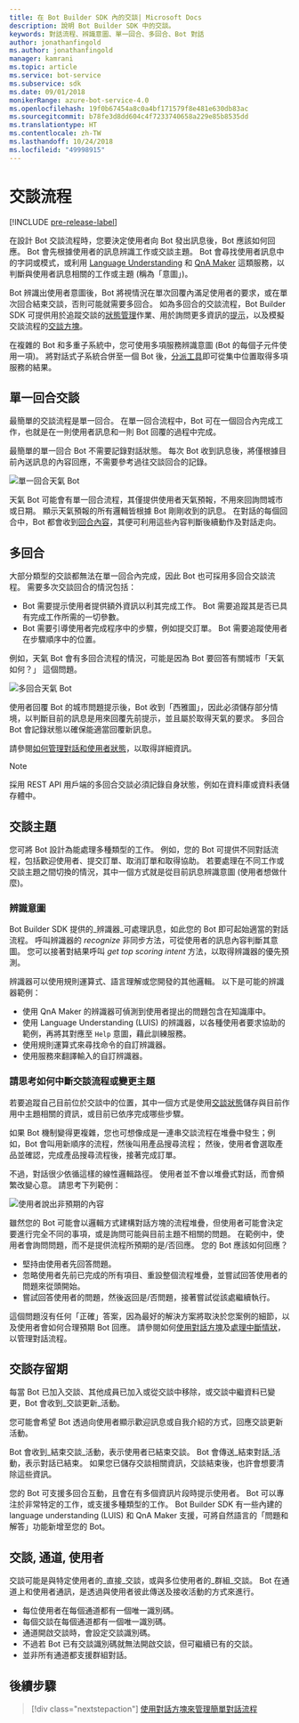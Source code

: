 ```yaml
---
title: 在 Bot Builder SDK 內的交談| Microsoft Docs
description: 說明 Bot Builder SDK 中的交談。
keywords: 對話流程、辨識意圖、單一回合、多回合、Bot 對話
author: jonathanfingold
ms.author: jonathanfingold
manager: kamrani
ms.topic: article
ms.service: bot-service
ms.subservice: sdk
ms.date: 09/01/2018
monikerRange: azure-bot-service-4.0
ms.openlocfilehash: 19f0b67454a8c0a4bf171579f8e481e630db83ac
ms.sourcegitcommit: b78fe3d8dd604c4f7233740658a229e85b8535dd
ms.translationtype: HT
ms.contentlocale: zh-TW
ms.lasthandoff: 10/24/2018
ms.locfileid: "49998915"
---
```

# <a name="conversation-flow"></a>交談流程
[!INCLUDE [pre-release-label](../includes/pre-release-label.md)]

在設計 Bot 交談流程時，您要決定使用者向 Bot 發出訊息後，Bot 應該如何回應。 Bot 會先根據使用者的訊息辨識工作或交談主題。 Bot 會尋找使用者訊息中的字詞或模式，或利用 [Language Understanding](bot-builder-concept-luis.md) 和 [QnA Maker](https://docs.microsoft.com/en-us/azure/cognitive-services/qnamaker/overview/overview) 這類服務，以判斷與使用者訊息相關的工作或主題 (稱為「意圖」)。

Bot 辨識出使用者意圖後，Bot 將視情況在單次回覆內滿足使用者的要求，或在單次回合結束交談，否則可能就需要多回合。 如為多回合的交談流程，Bot Builder SDK 可提供用於追蹤交談的[狀態管理](./bot-builder-howto-v4-state.md)作業、用於詢問更多資訊的[提示](bot-builder-prompts.md)，以及模擬交談流程的[交談方塊](bot-builder-dialog-manage-conversation-flow.md)。

在複雜的 Bot 和多重子系統中，您可使用多項服務辨識意圖 (Bot 的每個子元件使用一項)。 將對話式子系統合併至一個 Bot 後，[分派工具](bot-builder-tutorial-dispatch.md)即可從集中位置取得多項服務的結果。

<!-- 
A conversation identifies a series of activities sent between a bot and a user on a specific channel and represents an interaction between one or more bots and either a _direct_ conversation with a specific user or a _group_ conversation with multiple users.
A bot communicates with a user on a channel by receiving activities from, and sending activities to the user.

- Each user has an ID that is unique per channel.
- Each conversation has an ID that is unique per channel.
- The channel sets the conversation ID when it starts the conversation.
- The bot cannot start a conversation; however, once it has a conversation ID, it can resume that conversation.
- Not all channels support group conversations.
-->

## <a name="single-turn-conversation"></a>單一回合交談

最簡單的交談流程是單一回合。 在單一回合流程中，Bot 可在一個回合內完成工作，也就是在一則使用者訊息和一則 Bot 回覆的過程中完成。

<!-- The following isn't always true, it's a generalization -->

最簡單的單一回合 Bot 不需要記錄對話狀態。 每次 Bot 收到訊息後，將僅根據目前內送訊息的內容回應，不需要參考過往交談回合的記錄。

![單一回合天氣 Bot](./media/concept-conversation/weather-single-turn.png)

天氣 Bot 可能會有單一回合流程，其僅提供使用者天氣預報，不用來回詢問城市或日期。 顯示天氣預報的所有邏輯皆根據 Bot 剛剛收到的訊息。 在對話的每個回合中，Bot 都會收到[回合內容](bot-builder-concept-activity-processing.md#turn-context)，其便可利用這些內容判斷後續動作及對話走向。

## <a name="multiple-turns"></a>多回合

大部分類型的交談都無法在單一回合內完成，因此 Bot 也可採用多回合交談流程。 需要多次交談回合的情況包括：

* Bot 需要提示使用者提供額外資訊以利其完成工作。 Bot 需要追蹤其是否已具有完成工作所需的一切參數。
* Bot 需要引導使用者完成程序中的步驟，例如提交訂單。 Bot 需要追蹤使用者在步驟順序中的位置。

例如，天氣 Bot 會有多回合流程的情況，可能是因為 Bot 要回答有關城市「天氣如何？」 這個問題。

![多回合天氣 Bot](./media/concept-conversation/weather-multi-turn.png)

使用者回覆 Bot 的城市問題提示後，Bot 收到「西雅圖」，因此必須儲存部分情境，以判斷目前的訊息是用來回覆先前提示，並且屬於取得天氣的要求。 多回合 Bot 會記錄狀態以確保能適當回覆新訊息。

請參閱[如何管理對話和使用者狀態](bot-builder-howto-v4-state.md)，以取得詳細資訊。

> [!NOTE]
> 採用 REST API 用戶端的多回合交談必須記錄自身狀態，例如在資料庫或資料表儲存體中。

## <a name="conversation-topics"></a>交談主題

您可將 Bot 設計為能處理多種類型的工作。 例如，您的 Bot 可提供不同對話流程，包括歡迎使用者、提交訂單、取消訂單和取得協助。 若要處理在不同工作或交談主題之間切換的情況，其中一個方式就是從目前訊息辨識意圖 (使用者想做什麼)。

### <a name="recognize-intent"></a>辨識意圖

Bot Builder SDK 提供的_辨識器_可處理訊息，如此您的 Bot 即可起始適當的對話流程。 呼叫辨識器的 _recognize_ 非同步方法，可從使用者的訊息內容判斷其意圖。 您可以接著對結果呼叫 _get top scoring intent_ 方法，以取得辨識器的優先預測。

辨識器可以使用規則運算式、語言理解或您開發的其他邏輯。 以下是可能的辨識器範例：

* 使用 QnA Maker 的辨識器可偵測到使用者提出的問題包含在知識庫中。
* 使用 Language Understanding (LUIS) 的辨識器，以各種使用者要求協助的範例，再將其對應至 `Help` 意圖，藉此訓練服務。
* 使用規則運算式來尋找命令的自訂辨識器。
* 使用服務來翻譯輸入的自訂辨識器。

### <a name="consider-how-to-interrupt-conversation-flow-or-change-topics"></a>請思考如何中斷交談流程或變更主題

若要追蹤自己目前位於交談中的位置，其中一個方式是使用[交談狀態](bot-builder-howto-v4-state.md)儲存與目前作用中主題相關的資訊，或目前已依序完成哪些步驟。

如果 Bot 機制變得更複雜，您也可想像成是一連串交談流程在堆疊中發生；例如，Bot 會叫用新順序的流程，然後叫用產品搜尋流程； 然後，使用者會選取產品並確認，完成產品搜尋流程後，接著完成訂單。

不過，對話很少依循這樣的線性邏輯路徑。 使用者並不會以堆疊式對話，而會頻繁改變心意。 請思考下列範例：

![使用者說出非預期的內容](./media/concept-conversation/interruption.png)

雖然您的 Bot 可能會以邏輯方式建構對話方塊的流程堆疊，但使用者可能會決定要進行完全不同的事項，或是詢問可能與目前主題不相關的問題。 在範例中，使用者會詢問問題，而不是提供流程所預期的是/否回應。 您的 Bot 應該如何回應？

* 堅持由使用者先回答問題。
* 忽略使用者先前已完成的所有項目、重設整個流程堆疊，並嘗試回答使用者的問題來從頭開始。
* 嘗試回答使用者的問題，然後返回是/否問題，接著嘗試從該處繼續執行。

這個問題沒有任何「正確」答案，因為最好的解決方案將取決於您案例的細節，以及使用者會如何合理預期 Bot 回應。 請參閱如何[使用對話方塊](bot-builder-dialog-manage-conversation-flow.md)及[處理中斷情狀](bot-builder-howto-handle-user-interrupt.md)，以管理對話流程。

## <a name="conversation-lifetime"></a>交談存留期

<!-- Note: these activities are dependent on whether the channel actually sends them. Also, we should add links -->每當 Bot 已加入交談、其他成員已加入或從交談中移除，或交談中繼資料已變更，Bot 會收到_交談更新_活動。
您可能會希望 Bot 透過向使用者顯示歡迎訊息或自我介紹的方式，回應交談更新活動。

Bot 會收到_結束交談_活動，表示使用者已結束交談。 Bot 會傳送_結束對話_活動，表示對話已結束。
如果您已儲存交談相關資訊，交談結束後，也許會想要清除這些資訊。

<!--  Types of conversations -->

您的 Bot 可支援多回合互動，且會在有多個資訊片段時提示使用者。 Bot 可以專注於非常特定的工作，或支援多種類型的工作。
Bot Builder SDK 有一些內建的 language understanding (LUIS) 和 QnA Maker 支援，可將自然語言的「問題和解答」功能新增至您的 Bot。

## <a name="conversations-channels-and-users"></a>交談, 通道, 使用者

交談可能是與特定使用者的_直接_交談，或與多位使用者的_群組_交談。
Bot 在通道上和使用者通訊，是透過與使用者彼此傳送及接收活動的方式來進行。

* 每位使用者在每個通道都有一個唯一識別碼。
* 每個交談在每個通道都有一個唯一識別碼。
* 通道開啟交談時，會設定交談識別碼。
* 不過若 Bot 已有交談識別碼就無法開啟交談，但可繼續已有的交談。
* 並非所有通道都支援群組對話。

## <a name="next-steps"></a>後續步驟

> [!div class="nextstepaction"]
> [使用對話方塊來管理簡單對話流程](bot-builder-dialog-manage-conversation-flow.md)

<!-- In addition, your bot can send activities back to the user, either _proactively_, in response to internal logic, or _reactively_, in response to an activity from the user or channel.-->
<!--TODO: Link to messaging how tos.-->
